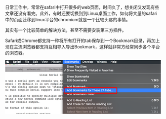日常工作中，常常在safari中打开很多的web页面，时间久了，想关闭又发现有些文章还没有看完。此外，有时还要切换到到Linux桌面工作，如何将大量的safari中的页面迁移到linux平台的chromium就是一个比较头疼的事情。

其实有一个比较简单的解决方法，甚至不需要安装第三方插件。

Safari或Chrome都支持一种将所有打开的tab保存到一个Bookmark目录，再加上现在主流浏览器都支持互相导入导出Bookmark，这样就非常方经常同步各个平台的浏览器。

![safari保存dizhi](/img/develop/mac/save_bookmarks.png)